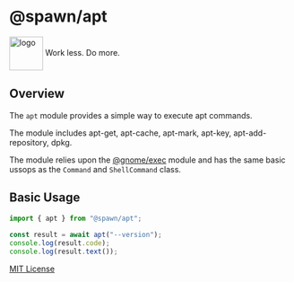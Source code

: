 # @spawn/apt

<div height=30" vertical-align="top">
<image src="https://raw.githubusercontent.com/gnomejs/gnomejs/main/assets/icon.png"
    alt="logo" width="60" valign="middle" />
<span>Work less. Do more. </span>
</div>

## Overview

The `apt` module provides a simple way to execute
apt commands.

The module includes apt-get, apt-cache, apt-mark, apt-key,
apt-add-repository, dpkg.

The module relies upon the [@gnome/exec][exec] module and
has the same basic ussops as the `Command` and `ShellCommand` class.

## Basic Usage

```typescript
import { apt } from "@spawn/apt";
 
const result = await apt("--version");
console.log(result.code);
console.log(result.text());

```

[MIT License](./LICENSE.md)

[exec]: https://jsr.io/@gnome/exec/doc
